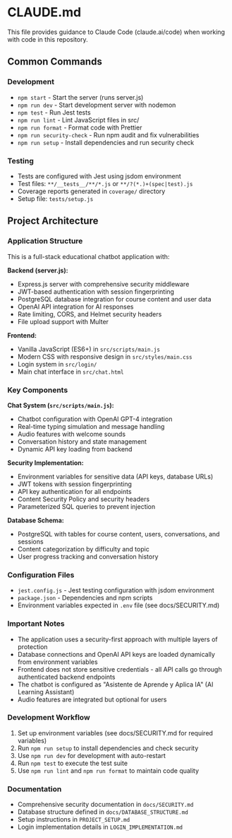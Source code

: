 # CLAUDE.md

This file provides guidance to Claude Code (claude.ai/code) when working with code in this repository.

## Common Commands

### Development
- `npm start` - Start the server (runs server.js)
- `npm run dev` - Start development server with nodemon
- `npm test` - Run Jest tests
- `npm run lint` - Lint JavaScript files in src/
- `npm run format` - Format code with Prettier
- `npm run security-check` - Run npm audit and fix vulnerabilities
- `npm run setup` - Install dependencies and run security check

### Testing
- Tests are configured with Jest using jsdom environment
- Test files: `**/__tests__/**/*.js` or `**/?(*.)+(spec|test).js`
- Coverage reports generated in `coverage/` directory
- Setup file: `tests/setup.js`

## Project Architecture

### Application Structure
This is a full-stack educational chatbot application with:

**Backend (server.js):**
- Express.js server with comprehensive security middleware
- JWT-based authentication with session fingerprinting
- PostgreSQL database integration for course content and user data
- OpenAI API integration for AI responses
- Rate limiting, CORS, and Helmet security headers
- File upload support with Multer

**Frontend:**
- Vanilla JavaScript (ES6+) in `src/scripts/main.js`
- Modern CSS with responsive design in `src/styles/main.css`
- Login system in `src/login/`
- Main chat interface in `src/chat.html`

### Key Components

**Chat System (`src/scripts/main.js`):**
- Chatbot configuration with OpenAI GPT-4 integration
- Real-time typing simulation and message handling
- Audio features with welcome sounds
- Conversation history and state management
- Dynamic API key loading from backend

**Security Implementation:**
- Environment variables for sensitive data (API keys, database URLs)
- JWT tokens with session fingerprinting
- API key authentication for all endpoints
- Content Security Policy and security headers
- Parameterized SQL queries to prevent injection

**Database Schema:**
- PostgreSQL with tables for course content, users, conversations, and sessions
- Content categorization by difficulty and topic
- User progress tracking and conversation history

### Configuration Files
- `jest.config.js` - Jest testing configuration with jsdom environment
- `package.json` - Dependencies and npm scripts
- Environment variables expected in `.env` file (see docs/SECURITY.md)

### Important Notes
- The application uses a security-first approach with multiple layers of protection
- Database connections and OpenAI API keys are loaded dynamically from environment variables
- Frontend does not store sensitive credentials - all API calls go through authenticated backend endpoints
- The chatbot is configured as "Asistente de Aprende y Aplica IA" (AI Learning Assistant)
- Audio features are integrated but optional for users

### Development Workflow
1. Set up environment variables (see docs/SECURITY.md for required variables)
2. Run `npm run setup` to install dependencies and check security
3. Use `npm run dev` for development with auto-restart
4. Run `npm test` to execute the test suite
5. Use `npm run lint` and `npm run format` to maintain code quality

### Documentation
- Comprehensive security documentation in `docs/SECURITY.md`
- Database structure defined in `docs/DATABASE_STRUCTURE.md`
- Setup instructions in `PROJECT_SETUP.md`
- Login implementation details in `LOGIN_IMPLEMENTATION.md`